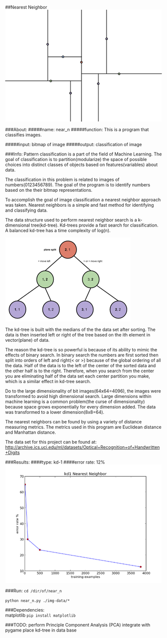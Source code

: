##Nearest Neighbor
<img src = "./about/near-n.png">

###About:
#####name:
near_n
#####function:
This is a program that classifies images. 

#####input:
bitmap of image
#####output:
classification of image

###Info:
Pattern classification is a part of the field of Machine Learning. The goal of classification is to partition(modularize) the space of possible choices into distinct classes of objects based on features(variables) about data. 

The classification in this problem is related to images of numbers(0123456789). The goal of the program is to identify numbers based on the their bitmap representations. 

To accomplish the goal of image classification a nearest neighbor approach was taken. Nearest neighbors is a simple and fast method for identifying and classifying data.

The data structure used to perform nearest neighbor search is a k-dimensional tree(kd-tree). Kd-trees provide a fast search for classification. A balanced kd-tree has a time complexity of log(n).

<img src = "./about/kd-tree.png">

The kd-tree is built with the medians of the the data set after sorting. The data is then inserted left or right of the tree based on the ith element in vector(plane) of data.

The reason the kd-tree is so powerful is because of its ability to mimic the effects of binary search. In binary search the numbers are first sorted then split into orders of left and right(< or >) because of the global ordering of all the data. Half of the data is to the left of the center of the sorted data and the other half is to the right. Therefore, when you search from the center you are eliminating half of the data set each center partition you make, which is a similar effect in kd-tree search.   

Do to the large dimensionality of bit images(64x64=4096), the images were transformed to avoid high dimensional search. Large dimensions within machine learning is a common problem(the curse of dimensionality) because space grows exponentially for every dimension added. The data was transformed to a lower dimension(8x8=64). 

The nearest neighbors can be found by using a variety of distance measuring metrics. The metrics used in this program are Euclidean distance and Manhattan distance.

The data set for this project can be found at:
http://archive.ics.uci.edu/ml/datasets/Optical+Recognition+of+Handwritten+Digits

###Results: 
####type: 
kd-1
####error rate: 
12%
<img src = "./results/kd1.png">

###Run:
`cd /dir/of/near_n`

`python near_n.py ./img-data/*`

###Dependencies:   
matplotlib
`pip install matplotlib`

###TODO:
perform Principle Component Analysis (PCA)
integrate with pygame
place kd-tree in data base 